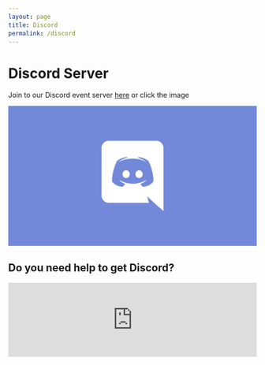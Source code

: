 ```yaml
---
layout: page
title: Discord
permalink: /discord
---
```


# Discord Server

Join to our Discord event server [here](https://discord.gg/CPym5ZDHpk)
or click the image

[![Google form](assets/img/discord.png)](https://discord.gg/CPym5ZDHpk)

## Do you need help to get Discord?
<CENTER>
<iframe width="100%" src="https://www.youtube.com/embed/kcDqvS6-fEM" title="YouTube video player" frameborder="0" allow="accelerometer; autoplay; clipboard-write; encrypted-media; gyroscope; picture-in-picture" allowfullscreen></iframe>
</CENTER>
